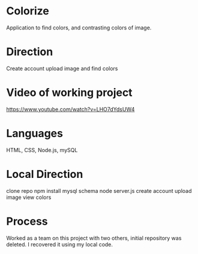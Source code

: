 # Colorize
Application to find colors, and contrasting colors of image.

# Direction
Create account upload image and find colors

# Video of working project
https://www.youtube.com/watch?v=LHO7dYdsUW4

# Languages
HTML, CSS, Node.js, mySQL

# Local Direction 
clone repo
npm install
mysql schema
node server.js
create account
upload image
view colors

# Process
Worked as a team on this project with two others, initial repository was deleted. I recovered it using my local code.
